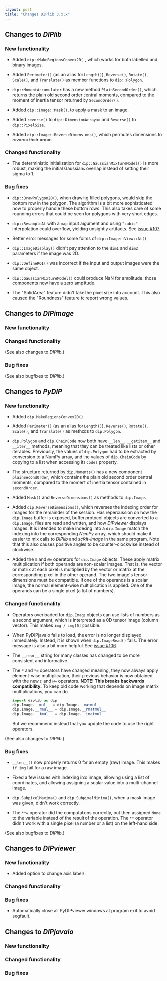 ```yaml
---
layout: post
title: "Changes DIPlib 3.x.x"
---
```


## Changes to *DIPlib*

### New functionality

- Added `dip::MakeRegionsConvex2D()`, which works for both labelled and binary images.

- Added `Perimeter()` (as an alias for `Length()`), `Reverse()`, `Rotate()`, `Scale()`, and `Translate()`
  as member functions to `dip::Polygon`.

- `dip::MomentAccumulator` has a new method `PlainSecondOrder()`, which returns the plain old second
  order central moments, compared to the moment of inertia tensor returned by `SecondOrder()`.

- Added `dip::Image::Mask()`, to apply a mask to an image.

- Added `reverse()` to `dip::DimensionArray<>` and `Reverse()` to `dip::PixelSize`.

- Added `dip::Image::ReverseDimensions()`, which permutes dimensions to reverse their order.

### Changed functionality

- The deterministic initialization for `dip::GaussianMixtureModel()` is more robust, making the
  initial Gaussians overlap instead of setting their sigma to 1.

### Bug fixes

- `dip::DrawPolygon2D()`, when drawing filled polygons, would skip the bottom row in the polygon. The
  algorithm is a bit more sophisticated now to properly handle these bottom rows. This also takes care
  of some rounding errors that could be seen for polygons with very short edges.

- `dip::ResampleAt` with a `map` input argument and using `"cubic"` interpolation could overflow,
  yielding unsightly artifacts. See [issue #107](https://github.com/DIPlib/diplib/issues/107).

- Better error messages for some forms of `dip::Image::View::At()`

- `dip::ImageDisplay()` didn't pay attention to the `dim1` and `dim2` parameters if the image was 2D.

- `dip::DefineROI()` was incorrect if the input and output images were the same object.

- `dip::GaussianMixtureModel()` could produce NaN for amplitude, those components now have a zero amplitude.

- The "SolidArea" feature didn't take the pixel size into account. This also caused the "Roundness" feature to report wrong values.




## Changes to *DIPimage*

### New functionality

### Changed functionality

(See also changes to *DIPlib*.)

### Bug fixes

(See also bugfixes to *DIPlib*.)




## Changes to *PyDIP*

### New functionality

- Added `dip.MakeRegionsConvex2D()`.

- Added `Perimeter()` (as an alias for `Length()`), `Reverse()`, `Rotate()`, `Scale()`, and `Translate()`
  as methods to `dip.Polygon`.

- `dip.Polygon` and `dip.ChainCode` now both have `__len__`, `__getitem__` and `__iter__` methods,
  meaning that they can be treated like lists or other iterables. Previously, the values of `dip.Polygon`
  had to be extracted by conversion to a NumPy array, and the values of `dip.ChainCode` by copying to
  a list when accessing its `codes` property.

- The structure returned by `dip.Moments()` has a new component `plainSecondOrder`, which contains
  the plain old second order central moments, compared to the moment of inertia tensor contained
  in `secondOrder`.

- Added `Mask()` and `ReverseDimensions()` as methods to `dip.Image`.

- Added `dip.ReverseDimensions()`, which reverses the indexing order for images for the remainder of the
  session. Has repercussion on how the `dip.Image` buffer is exposed, buffer protocol objects are
  converted to a `dip.Image`, files are read and written, and how *DIPviewer* displays images.
  It is intended to make indexing into a `dip.Image` match the indexing into the corresponding
  *NumPy* array, which should make it easier to mix calls to *DIPlib* and *scikit-image* in the same
  program. Note that this also causes positive angles to be counter-clockwise instead of clockwise.

- Added the `@` and `@=` operators for `dip.Image` objects. These apply matrix multiplication if both
  operands are non-scalar images. That is, the vector or matrix at each pixel is multiplied by the
  vector or matrix at the corresponding pixel in the other operand. The two image's tensor dimensions
  must be compatible. If one of the operands is a scalar image, the normal element-wise multiplication
  is applied. One of the operands can be a single pixel (a list of numbers).

### Changed functionality

- Operators overloaded for `dip.Image` objects can use lists of numbers as a second argument, which
  is interpreted as a 0D tensor image (column vector). This makes `img / img[0]` possible.

- When PyDIPjavaio fails to load, the error is no longer displayed immediately. Instead, it is
  shown when `dip.ImageRead()` fails. The error message is also a bit more helpful.
  See [issue #106](https://github.com/DIPlib/diplib/issues/106).

- The `__repr__` string for many classes has changed to be more consistent and informative.

- The `*` and `*=` operators have changed meaning, they now always apply element-wise multiplication,
    their previous behavior is now obtained with the new `@` and `@=` operators.
    **NOTE! This breaks backwards compatibility.** To keep old code working that depends on image matrix
    multiplications, you can do
    ```python
    import diplib as dip
    dip.Image.__mul__ = dip.Image.__matmul__
    dip.Image.__rmul__ = dip.Image.__rmatmul__
    dip.Image.__imul__ = dip.Image.__imatmul__
    ```
    But we recommend instead that you update the code to use the right operators.

(See also changes to *DIPlib*.)

### Bug fixes

- `__len__()` now properly returns 0 for an empty (raw) image. This makes `if img` fail for a raw image.

- Fixed a few issues with indexing into image, allowing using a list of coordinates, and allowing assigning
  a scalar value into a multi-channel image.

- `dip.SubpixelMaxima()` and `dip.SubpixelMinima()`, when a mask image was given, didn't work correctly.

- The `**=` operator did the computations correctly, but then assigned `None` to the variable instead of the
  result of the operation. The `**` operator didn't work with a single pixel (a number or a list) on the
  left-hand side.

(See also bugfixes to *DIPlib*.)




## Changes to *DIPviewer*

### New functionality

- Added option to change axis labels.

### Changed functionality

### Bug fixes

- Automatically close all PyDIPviewer windows at program exit to avoid segfault.


## Changes to *DIPjavaio*

### New functionality

### Changed functionality

### Bug fixes
